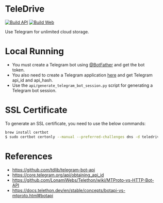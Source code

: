 # TeleDrive

[![Build API](https://github.com/RashadAnsari/TeleDrive/actions/workflows/build-api.yml/badge.svg?branch=master)](https://github.com/RashadAnsari/TeleDrive/actions/workflows/build-api.yml)
[![Build Web](https://github.com/RashadAnsari/TeleDrive/actions/workflows/build-web.yml/badge.svg?branch=master)](https://github.com/RashadAnsari/TeleDrive/actions/workflows/build-web.yml)

Use Telegram for unlimited cloud storage.

# Local Running

* You must create a Telegram bot using [@BotFather](https://t.me/BotFather) and get the bot token.
* You also need to create a Telegram application [here](https://my.telegram.org/) and get Telegram api_id and api_hash.
* Use the `api/generate_telegram_bot_session.py` script for generating a Telegram bot session.

# SSL Certificate

To generate an SSL certificate, you need to use the below commands:

``` bash
brew install certbot
$ sudo certbot certonly --manual --preferred-challenges dns -d teledrive.io -d www.teledrive.io -d api.teledrive.io
```

# References

* https://github.com/tdlib/telegram-bot-api
* https://core.telegram.org/api/obtaining_api_id
* https://github.com/LonamiWebs/Telethon/wiki/MTProto-vs-HTTP-Bot-API
* https://docs.telethon.dev/en/stable/concepts/botapi-vs-mtproto.html#botapi
